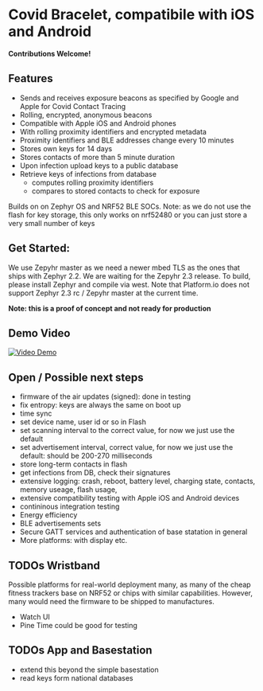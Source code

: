 # Covid Bracelet, compatibile with iOS and Android

**Contributions Welcome!** 

## Features
*  Sends and receives exposure beacons as specified by Google and Apple for Covid Contact Tracing
  * Rolling, encrypted, anonymous beacons 
  * Compatible with Apple iOS and Android phones
  * With rolling proximity identifiers and encrypted metadata
  * Proximity identifiers and BLE addresses change every 10 minutes
* Stores own keys for 14 days
* Stores contacts of more than 5 minute duration
* Upon infection upload keys to a public database
* Retrieve keys of infections from database
  * computes rolling proximity identifiers 
  * compares to stored contacts to check for exposure 

Builds on on Zephyr OS and NRF52 BLE SOCs. Note: as we do not use the flash for key storage, this only works on nrf52480 or you can just store a very small number of keys

## Get Started: 
We use Zepyhr master as we need a newer mbed TLS as the ones that ships with Zephyr 2.2. We are waiting for the Zepyhr 2.3 release. To build, please install Zephyr and compile via west. Note that Platform.io does not support Zephyr 2.3 rc / Zepyhr master at the current time.

**Note: this is a proof of concept and not ready for production**

## Demo Video

[![Video Demo](https://img.youtube.com/vi/tYGsFJC3LtE/0.jpg)](https://youtu.be/tYGsFJC3LtE)

## Open / Possible next steps
* firmware of the air updates (signed): done in testing
* fix entropy: keys are always the same on boot up
* time sync
* set device name, user id or so in Flash
* set scanning interval to the correct value, for now we just use the default
* set advertisement interval, correct value, for now we just use the default: should be 200-270 milliseconds
* store long-term contacts in flash
* get infections from DB, check their signatures
* extensive logging: crash, reboot, battery level, charging state, contacts, memory useage, flash usage, 
* extensive compatibility testing with Apple iOS and Android devices
* contininous integration testing
* Energy efficiency
* BLE advertisements sets
* Secure GATT services and authentication of base statation in general
* More platforms: with display etc.

## TODOs Wristband
Possible platforms for real-world deployment many, as many of the cheap fitness trackers base on NRF52 or chips with similar capabilities.
However, many would need the firmware to be shipped to manufactures.
* Watch UI
* Pine Time could be good for testing

## TODOs App and Basestation
* extend this beyond the simple basestation
* read keys form national databases
